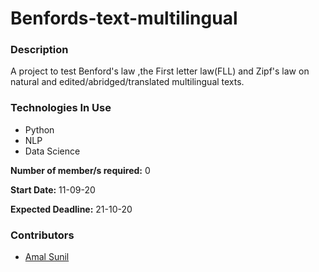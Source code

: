 # **Benfords-text-multilingual**

### **Description**
A project to test Benford's law ,the First letter law(FLL) and Zipf's law on natural and edited/abridged/translated multilingual texts.


### **Technologies In Use**
* Python
* NLP
* Data Science

**Number of member/s required:** 0

**Start Date:** 11-09-20
  
**Expected Deadline:** 21-10-20

### **Contributors**
* [Amal Sunil](https://github.com/Amal4m41)

